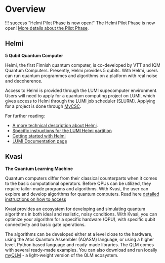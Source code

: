 # Overview

!!! success "Helmi Pilot Phase is now open!"
    The Helmi Pilot Phase is now open! [More details about the Pilot Phase](../helmi/lumi-helmi-pilot-phase/).

## Helmi

**5 Qubit Quantum Computer**

Helmi, the first Finnish quantum computer, is co-developed by VTT and IQM Quantum Computers. Presently, Helmi provides 5 qubits. With Helmi, users can run quantum programmes and algorithms on a platform with real noise and decoherence.

Access to Helmi is provided through the LUMI supecomputer environment. Users will need to apply for a quantum computing project on LUMI, which gives access to Helmi through the LUMI job scheduler (SLURM). Applying for a project is done through [MyCSC](../../../accounts/how-to-create-new-project/).

For further reading:

* [A more technical description about Helmi](./helmi/helmi.md).
* [Specific instructions for the LUMI Helmi partition](./helmi/helmi_accounts.md)
* [Getting started with Helmi](./helmi/helmi_quick.md)
* [LUMI Documentation page](https://docs.lumi-supercomputer.eu/)


## Kvasi

**The Quantum Learning Machine**

Quantum computers differ from their classical counterparts when it comes to the basic 
computational operators. Before QPUs can be utilized, they require tailor-made programs 
and algorithms. With Kvasi, the user can explore and develop algorithms 
for quantum computers. Read here [detailed instructions on how to access](../quantum-computing/kvasi/kvasi.md)

Kvasi provides an ecosystem for developing and simulating quantum algorithms in both 
ideal and realistic, noisy conditions. With Kvasi, you can optimize your algorithm 
for a specific hardware (QPU), with specific qubit connectivity and basic gate operations.

The algorithms can be developed either at a level close to the hardware, using 
the Atos Quantum Assembler (AQASM) language, or using a higher level, Python based 
language and ready-made libraries. The QLM comes with several ready-made examples.
You can also download and run locally [myQLM](../quantum-computing/kvasi/kvasi.md#myqlm) - a light-weight version of the 
QLM ecosystem.


